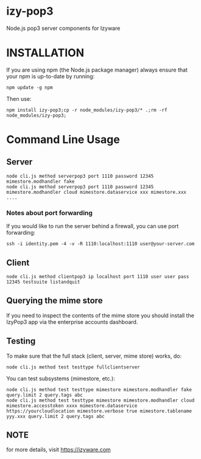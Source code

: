# izy-pop3
Node.js pop3 server components for Izyware

# INSTALLATION

If you are using npm (the Node.js package manager) always ensure that your npm is up-to-date by running:

`npm update -g npm`  

Then use:

```
npm install izy-pop3;cp -r node_modules/izy-pop3/* .;rm -rf node_modules/izy-pop3;
```

# Command Line Usage


## Server

```
node cli.js method serverpop3 port 1110 password 12345 mimestore.modhandler fake
node cli.js method serverpop3 port 1110 password 12345 mimestore.modhandler cloud mimestore.dataservice xxx mimestore.xxx ....
```

### Notes about port forwarding

If you would like to run the server behind a firewall, you can use port forwarding:

```
ssh -i identity.pem -4 -v -R 1110:localhost:1110 user@your-server.com
```


## Client

```
node cli.js method clientpop3 ip localhost port 1110 user user pass 12345 testsuite listandquit
```

## Querying the mime store

If you need to inspect the contents of the mime store you should install the IzyPop3 app via the enterprise accounts dashboard.

## Testing

To make sure that the full stack (client, server, mime store) works, do:

```
node cli.js method test testtype fullclientserver
```

You can test subsystems (mimestore, etc.):

```
node cli.js method test testtype mimestore mimestore.modhandler fake query.limit 2 query.tags abc
node cli.js method test testtype mimestore mimestore.modhandler cloud mimestore.accesstoken xxxx mimestore.dataservice https://yourcloudlocation mimestore.verbose true mimestore.tablename yyy.xxx query.limit 2 query.tags abc
```

 ## NOTE
for more details, visit https://izyware.com
